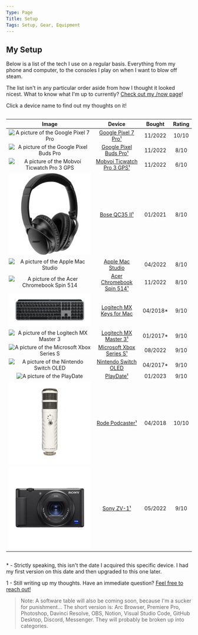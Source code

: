 ```yaml
---
Type: Page
Title: Setup
Tags: Setup, Gear, Equipment
---
```


## My Setup

Below is a list of the tech I use on a regular basis. Everything from my phone and computer, to the consoles I play on when I want to blow off steam.

The list isn't in any particular order aside from how I thought it looked nicest. What to know what I'm up to currently? [Check out my /now page](https://snpy.tech/now)!

Click a device name to find out my thoughts on it!
<div style="overflow-x:auto;">

|                                                                                                                                                                 Image                                                                                                                                                                |                             Device                             |  Bought  | Rating |
|:------------------------------------------------------------------------------------------------------------------------------------------------------------------------------------------------------------------------------------------------------------------------------------------------------------------------------------:|:--------------------------------------------------------------:|:--------:|:------:|
|                                                                                    <div class="img-container-square"> <img alt="A picture of the Google Pixel 7 Pro" src="https://m.media-amazon.com/images/I/61FM60RTAgL._AC_SX679_.jpg"> </div>                                                                                    |        [Google Pixel 7 Pro¹](/setup/google-pixel-7-pro)        |  11/2022 |  10/10 |   
|                                              <div class="img-container-square"> <img alt="A picture of the Google Pixel Buds Pro" src="https://lh3.googleusercontent.com/kE8Ov3yIBARB0rUVhZ5UEwMEo91LOD2brIy7j8MbqmSx5A-rHPNqYb-Nboi9rmxE-IG1sxMUf3uoPTkW5i3NxblC4uMJ1FlIBdc=s0"> </div>                                             |     [Google Pixel Buds Pro¹](/setup/google-pixel-buds-pro)     |  11/2022 |  8/10  |   
|                                                                            <div class="img-container-square"> <img alt="A picture of the Mobvoi Ticwatch Pro 3 GPS" src="https://d1yt8qkhp8oydd.cloudfront.net/images/img_4784628784481288299.png"> </div>                                                                           | [Mobvoi Ticwatch Pro 3 GPS¹](/setup/mobvoi-ticwatch-pro-3-gps) |  11/2022 |  6/10  |   
|                                                                         <div class="img-container-square"> <img alt="A picture of the Bose QC35 II" src="https://raw.githubusercontent.com/george-probably/chachanidze.com/main/Images/setup/boseqc35ii.webp"> </div>                                                                        |              [Bose QC35 II¹](/setup/bose-qc35-ii)              |  01/2021 |  8/10  |   
|                                                      <div class="img-container-square"> <img src="https://store.storeimages.cdn-apple.com/4668/as-images.apple.com/is/mac-studio-select-202203?wid=500&hei=500&fmt=jpeg&qlt=95" alt="A picture of the Apple Mac Studio"> </div>                                                      |           [Apple Mac Studio](/setup/apple-mac-studio)          |  04/2022 |  8/10  |   
|                                                             <div class="img-container-square"> <img alt="A picture of the Acer Chromebook Spin 514" src="https://images.acer.com/is/image/acer/Chromebook-514-CB514-2H-2HT-Bl1-Silver-01c?$Series-Component-XL$"> </div>                                                             |  [Acer Chromebook Spin 514¹](/setup/acer-chromebook-spin-514)  |  11/2022 |  8/10  |   
|                                                           <div class="img-container-square"> <img alt="A picture of the Logitech MX Keys" src="https://raw.githubusercontent.com/george-probably/chachanidze.com/main/Images/setup/MX%20Keys/MX%20Keys%20Wide.png"> </div>                                                           |    [Logitech MX Keys for Mac](/setup/logitech-mx-keys-for-mac)   | 04/2018* |  9/10  |   
| <div class="img-container-square"> <img alt="A picture of the Logitech MX Master 3" src="https://resource.logitech.com/w_1600,c_limit,q_auto,f_auto,dpr_1.0/d_transparent.gif/content/dam/logitech/en/products/mice/mx-master-3s-mac-bluetooth-mouse/gallery/space-grey/mx-master-3s-for-mac-mouse-side-view-space-grey.png"> </div> |      [Logitech MX Master 3¹](/setup/logitech-mx-master-3)      | 01/2017* |  9/10  |   
|                                                                  <div class="img-container-square"> <img alt="A picture of the Microsoft Xbox Series S" src="https://img-prod-cms-rt-microsoft-com.akamaized.net/cms/api/am/imageFileData/RE4FkjX?ver=c092"> </div>                                                                  |   [Microsoft Xbox Series S¹](/setup/microsoft-xbox-series-s)   |  08/2022 |  9/10  |   
|                                                                              <div class="img-container-square"> <img alt="A picture of the Nintendo Switch OLED" src="https://media.currys.biz/i/currysprod/M10227387_white?$l-large$&fmt=auto"> </div>                                                                              |       [Nintendo Switch OLED](/setup/nintendo-switch-oled)      | 04/2017* |  9/10  |   
|                                                                     <div class="img-container-square"> <img alt="A picture of the PlayDate" src="https://cdn.geekwire.com/wp-content/uploads/2021/06/Playdate-hero-shot.78c70891ea4f-e1623180415168.jpg"> </div>                                                                     |                  [PlayDate¹](/setup/playdate)                  |  01/2023 |  9/10  |   
|                                                         <div class="img-container-square"> <img src="https://raw.githubusercontent.com/george-probably/chachanidze.com/main/Images/setup/Rode%20Podcaster/Rode%20Podcaster.png" alt="A picture of the Rode Podcaster"> </div>                                                        |            [Rode Podcaster¹](/setup/rode-podcaster)            |  04/2018 |  10/10 |   
|                                                                <div class="img-container-square"> <img alt="A picture of the Sony ZV-1" src="https://raw.githubusercontent.com/george-probably/chachanidze.com/main/Images/setup/Sony%20ZV-1/Sony%20ZV-1.png"> </div>                                                                |                 [Sony ZV-1¹](/setup/sony-zv-1)                 |  05/2022 |  9/10  |   

</div>

\* \- Strictly speaking, this isn't the date I acquired this specific device. I had my first version on this date and then upgraded to this one later.
  
1 - Still writing up my thoughts. Have an immediate question? [Feel free to reach out!](https://george.chachanidze.com) 

>Note: A software table will also be coming soon, because I'm a sucker for punishment... The short version is: Arc Browser, Premiere Pro, Photoshop, Davinci Resolve, OBS, Notion, Visual Studio Code, GitHub Desktop, Discord, Messenger. They will probably be broken up into categories.